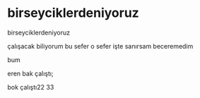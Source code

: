 # birseyciklerdeniyoruz
birseyciklerdeniyoruz

çalışacak biliyorum
bu sefer o sefer işte
sanırsam beceremedim


bum

eren bak çalıştı;

bok çalıştı22
 33
